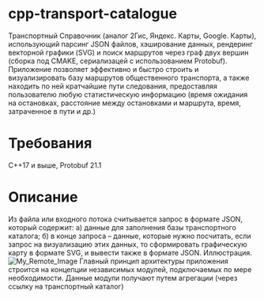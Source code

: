 # cpp-transport-catalogue
Транспортный Справочник (аналог 2Гис, Яндекс. Карты, Google. Карты), использующий парсинг JSON файлов, хэширование данных, рендеринг векторной графики (SVG) и поиск маршрутов через граф двух вершин (сборка под CMAKE, сериализацей с использованием Protobuf). Приложение позволяет эффективно и быстро строить и визуализировать базу маршрутов общественного транспорта, а также находить по ней кратчайшие пути следования, предоставляя пользователю любую статистическую информацию (время ожидания на остановках, расстояние между остановками и маршрута, время, затраченное в пути и др.)  
# Требования
C++17 и выше, Protobuf 21.1
# Описание
Из файла или входного потока считывается запрос в формате JSON, который содержит: а) данные для заполнения базы транспортного каталога; б) в конце запроса – данные, которые нужно посчитать, если запрос на визуализацию этих данных, то сформировать графическую карту в формате SVG,  и вывести также в формате JSON. 
Иллюстрация.
![My_Remote_Image](https://disk.yandex.ru/d/6dTLvbPcGIPp-g)
Главный принцип архитектуры приложения строится на концепции независимых модулей, подключаемых по мере необходимости.  Данные модули получают путем агрегации (через ссылку на транспортный каталог)
